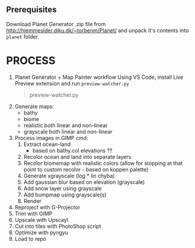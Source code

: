 
## Prerequisites

Download Planet Generator .zip file from http://hjemmesider.diku.dk/~torbenm/Planet/ and unpack it's contents into `planet` folder.

# PROCESS
1. Planet Generator + Map Painter workflow
   Using VS Code, install Live Preview extension and run `preview-watcher.py`
   <screenshot>
      > preview-watcher.py
2. Generate maps:
   - bathy
   - biome
   - realistic both linear and non-linear
   - grayscale both linear and non-linear
3. Process images in GIMP cmd:
   1. Extract ocean-land
      - based on bathy.col elevations ??
   2. Recolor ocean and land into separate layers
   3. Recolor biomemap with realistic colors (allow for stopping at that point to custom recolor - based on koppen palette)
   4. Generate xgrayscale (log * lin chyba)
   5. Add gaussian blur based on elevation (grayscale)
   6. Add snow layer using grayscale
   7. Add bumpmap using grayscale(s)
   8. Render
4. Reproject with G-Projector
5. Trim with GIMP
6. Upscale with Upscayl
7. Cut into tiles with PhotoShop script
8. Optimize with pyngyu
9.  Load to repo